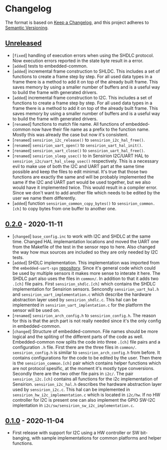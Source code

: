 # Changelog

The format is based on [Keep a Changelog](https://keepachangelog.com/en/1.0.0/),
and this project adheres to [Semantic Versioning](https://semver.org/spec/v2.0.0.html).

## [Unreleased]

 * [`fixed`]   handling of execution errors when using the SHDLC protocol. Now
               execution errors reported in the state byte result in a error.
 * [`added`]   tests to embedded-common.
 * [`added`]   incremental frame construction to SHLDC. This includes a set of
               functions to create a frame step by step. For all used data types
               in a frame there is a method to add it on top of the already built
               frame. This saves memory by using a smaller number of buffers and
               is a useful way to build the frame with generated drivers.
 * [`added`]   incremental frame construction to I2C. This includes a set of
               functions to create a frame step by step. For all used data types
               in a frame there is a method to add it on top of the already built
               frame. This saves memory by using a smaller number of buffers and
               is a useful way to build the frame with generated drivers.
 * [`renamed`] functions to match file name. All functions of embedded-common
               now have their file name as a prefix to the function name. Mostly
               this was already the case but now it's consistent.
 * [`renamed`] `sensirion_i2c_release()` to `sensirion_i2c_hal_free()`.
 * [`renamed`] `sensirion_uart_open()` to `sensirion_uart_hal_init()`.
 * [`renamed`] `sensirion_uart_close()` to `sensirion_uart_hal_free()`.
 * [`renamed`] `sensirion_sleep_usec()` to in Sensirion I2C/UART HAL to
               `sensirion_i2c/uart_hal_sleep_usec()` respectively. This is a
               necessary evil to make use of both the I2C and UART part at the
               same time possible and keep the files to edit minimal. It's true
               that those two functions are exactly the same and will be probably
               implemented the same if the I2C and UART part would be used together,
               but we also would have it implemented twice. This would result in a
               compiler error. Since we don't want to add another file which needs to
               be edited by the user we name them differently.
 * [`added`]   function `sensirion_common_copy_bytes()` to `sensirion_common.[ch]`
               to copy bytes from one buffer to another one.

## [0.2.0] - 2020-11-11

 * [`changed`] `base_config.inc` to work with I2C and SHDLC at the same time.
               Changed HAL implemantation locations and moved the UART one from
               the Makefile of the test in the sensor repo to here. Also changed
               the way how mux sources are included so they are only needed by I2C
               tests.
 * [`added`]   SHDLC implementation. This implementation was imported from the
               `embedded-uart-sps` [repository][embedded-uart-common]. Since it's
               general code which could be used by multiple sensors it makes more
               sense to interate it here. The SHDLC part also uses the files in
               `common/`. In addition to that it adds two `.[ch]` file pairs.
               First `sensirion_shdlc.[ch]` which contains the SHDLC implementation
               for Sensirion sensors. Sencondly `sensirion_uart_hal.h` and
               `sensirion_uart_implementation.c` which describe the hardware
               abstraction layer used by `sensirion_shdlc.c`.
               This hal can be implemented in `sensirion_uart_implentation.c` for
               the platform the sensor will be used on.
 * [`renamed`] `sensirion_arch_config.h` to `sensirion_config.h`. The reason for
               this is that the arch part is not really needed since it's the only
               config in embedded-common.
 * [`changed`] Structure of embedded-common. File names should be more logical
               and the spliting of the different parts of the code as well.
               Embedded-common now splits the code into three `.[ch]` file pairs
               and a configuration `.h` file.
               First there are the three files in `common/`. `sensirion_config.h`
               is similar to `sensirion_arch_config.h` from before. It contains
               configurations for the code to be edited by the user.
               Then there is the `sensirion_common.[ch]` pair which contains helper
               functions which are not protocol spesific, at the moment it's mostly
               type conversions.
               Secondly there are the two other file pairs in `i2c/`. The pair
               `sensirion_i2c.[ch]` contains all functions for the i2c
               implementation of Sensirion. `sensirion_i2c_hal.h` describes the
               hardware abstraction layer used by `sensirion_i2c.c`. This hal can
               be implemented in `sensirion_hw_i2c_implementation.c` which is
               located in `i2c/hw`. If no HW controller for I2C is present one can
               also implement the GPIO SW-I2C implentation in
               `i2c/sw/sensirion_sw_i2c_implementation.c`.


## [0.1.0] - 2020-11-04

 * First release with support for I2C using a HW controller or SW bit-banging, 
   with sample implementations for common platforms and helper functions.

[Unreleased]: https://github.com/Sensirion/embedded-common/compare/0.2.0...master
[0.2.0]: https://github.com/Sensirion/embedded-common/compare/0.1.0...0.2.0
[0.1.0]: https://github.com/Sensirion/embedded-common/releases/tag/0.1.0
[embedded-uart-common]: https://github.com/Sensirion/embedded-uart-sps/tree/f31d181/embedded-uart-common

